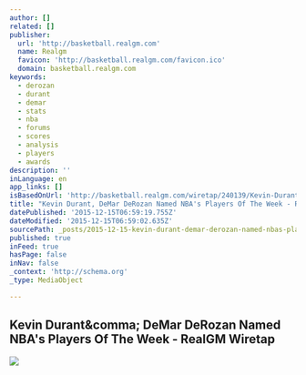 ```yaml
---
author: []
related: []
publisher:
  url: 'http://basketball.realgm.com'
  name: Realgm
  favicon: 'http://basketball.realgm.com/favicon.ico'
  domain: basketball.realgm.com
keywords:
  - derozan
  - durant
  - demar
  - stats
  - nba
  - forums
  - scores
  - analysis
  - players
  - awards
description: ''
inLanguage: en
app_links: []
isBasedOnUrl: 'http://basketball.realgm.com/wiretap/240139/Kevin-Durant-DeMar-DeRozan-Named-NBAs-Players-Of-The-Week'
title: "Kevin Durant, DeMar DeRozan Named NBA's Players Of The Week - RealGM Wiretap"
datePublished: '2015-12-15T06:59:19.755Z'
dateModified: '2015-12-15T06:59:02.635Z'
sourcePath: _posts/2015-12-15-kevin-durant-demar-derozan-named-nbas-players-of-the-week.md
published: true
inFeed: true
hasPage: false
inNav: false
_context: 'http://schema.org'
_type: MediaObject

---
```

<article style=""><h1>Kevin Durant&amp;comma; DeMar DeRozan Named NBA's Players Of The Week - RealGM Wiretap</h1><p></p><img src="http://basketball.realgm.com/images/nba/4.2/wiretap/photos/2006/DeRozan_DeMar_tor_151125.jpg" /></article>